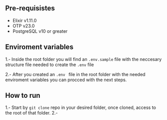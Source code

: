 ## Pre-requisistes
  - Elixir v1.11.0
  - OTP v23.0
  - PostgreSQL v10 or greater

## Enviroment variables
1.- Inside the root folder you will find an ```.env.sample``` file with the neccesary structure file
needed to create the ```.env``` file

2.- After you created an ```.env ``` file in the root folder with
the needed enviroment variables you can procced with the next steps.

## How to run
1.- Start by ```git clone``` repo in your desired folder, once cloned,  access to the root of that folder.
2.- 